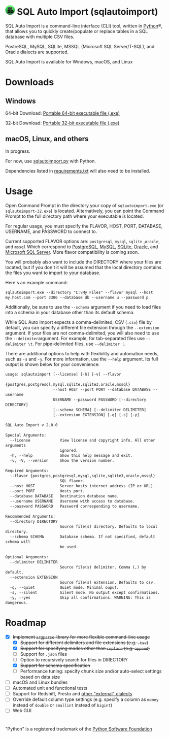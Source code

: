 
# <img src="https://raw.githubusercontent.com/kevinlakhani/sqlautoimport/1fb8a56c1e288cacfbc07ba997b5656be08c16e7/icon/icon.svg" alt="icon" height="30"/> SQL Auto Import (sqlautoimport)
SQL Auto Import is a command-line interface (CLI) tool, written in [Python](https://www.python.org/)®, that allows you to quickly create/populate or replace tables in a SQL database with multiple CSV files.

PostreSQL, MySQL, SQLite, MSSQL (Microsoft SQL Server/T-SQL), and Oracle dialects are supported.

SQL Auto Import is available for Windows, macOS, and Linux

# Downloads

## Windows

64-bit Download: [Portable 64-bit executable file (.exe)](https://github.com/kevinlakhani/sqlautoimport/raw/master/sqlautoimport.exe)

32-bit Download: [Portable 32-bit executable file (.exe)](https://github.com/kevinlakhani/sqlautoimport/raw/master/sqlautoimport-32.exe)

## macOS, Linux, and others
In progress. 

For now, use [sqlautoimport.py](https://github.com/kevinlakhani/sqlautoimport/blob/master/sqlautoimport.py) with Python. 

Dependencies listed in [requirements.txt](https://github.com/kevinlakhani/sqlautoimport/blob/master/requirements.txt) will also need to be installed.

# Usage
Open Command Prompt in the directory your copy of `sqlautoimport.exe` (or `sqlautoimport-32.exe`) is located. Alternatively, you can point the Command Prompt to the full directory path where your executable is located.

For regular usage, you must specify the FLAVOR, HOST, PORT, DATABASE, USERNAME, and PASSWORD to connect to. 

Current supported FLAVOR options are:
`postgresql`, `mysql`, `sqlite` ,`oracle`, and `mssql`
Which correspond to
[PostgreSQL](https://www.postgresql.org/), [MySQL](https://www.mysql.com/), [SQLite](https://sqlite.org), [Oracle](https://oracle.com), and [Microsoft SQL Server](https://www.microsoft.com/en-us/sql-server/default.aspx). More flavor compatibility is coming soon.

You will probably also want to include the DIRECTORY where your files are located, but if you don't it will be assumed that the local directory contains the files you want to import to your database. 

Here's an example command:
```
sqlautoimport.exe --directory "C:\My Files" --flavor mysql --host my.host.com --port 3306 --database db --username u --password p
```

Additionally, be sure to use the `--schema` argument if you need to load files into a schema in your database other than its default schema.

While SQL Auto Import expects a comma-delimited, CSV (`.csv`) file by default, you can specify a different file extension through the `--extension` argument. If your files are not comma-delimited, you will also need to use the `--delimiter`argument. For example, for tab-separated files use `--delimiter \t`. For pipe-delimited files, use `--delimiter |`.

There are additional options to help with flexibility and automation needs, such as `-s` and `-y`. For more information, use the `--help` argument. Its full output is shown below for your convenience:
```
usage: sqlautoimport [--license] [-h] [-v] --flavor
                     {postgres,postgresql,mysql,sqlite,sqlite3,oracle,mssql}
                     --host HOST --port PORT --database DATABASE --username
                     USERNAME --password PASSWORD [--directory DIRECTORY]
                     [--schema SCHEMA] [--delimiter DELIMITER]
                     [--extension EXTENSION] [-q] [-s] [-y]

SQL Auto Import v 2.0.0

Special Arguments:
  --license             View license and copyright info. All other arguments
                        ignored.
  -h, --help            Show this help message and exit.
  -v, -V, --version     Show the version number.

Required Arguments:
  --flavor {postgres,postgresql,mysql,sqlite,sqlite3,oracle,mssql}
                        SQL flavor.
  --host HOST           Server hosts internet address (IP or URL).
  --port PORT           Hosts port.
  --database DATABASE   Destination database name.
  --username USERNAME   Username with access to database.
  --password PASSWORD   Password corresponding to username.

Recommended Arguments:
  --directory DIRECTORY
                        Source file(s) directory. Defaults to local directory.
  --schema SCHEMA       Database schema. If not specified, default schema will
                        be used.

Optional Arguments:
  --delimiter DELIMITER
                        Source file(s) delimiter. Comma (,) by default.
  --extension EXTENSION
                        Source file(s) extension. Defaults to csv.
  -q, --quiet           Quiet mode. Minimal ouput.
  -s, --silent          Silent mode. No output except confirmations.
  -y, --yes             Skip all confirmations. WARNING: This is dangerous.
```


# Roadmap
 - [x] ~~Implement `argparse` library for more flexible command-line usage~~ 
	 - [x] ~~Support for different delimiters and file extensions (e.g. `.tsv`)~~
	 - [x] ~~Support for specifying modes other than `replace` (e.g. `append`)~~
	 - [ ] Support for `.json` files
	 - [ ] Option to recursively search for files in DIRECTORY
	 - [x] ~~Support for schema specification~~
	 - [ ] Performance tuning: specify chunk size and/or auto-select settings based on data size
 - [ ] macOS and Linux bundles
 - [ ] Automated unit and functional tests
 - [ ] Support for Redshift, Presto and [other "external" dialects](https://docs.sqlalchemy.org/en/13/dialects/#external-dialects)
 - [ ] Override default column type settings (e.g. specify a column as `money` instead of `double` or `smallint` instead of `bigint`)
 - [ ] Web GUI

# 

"Python" is a registered trademark of the [Python Software Foundation]([https://www.python.org/psf/)
